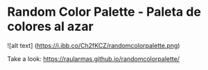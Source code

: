 # Random Color Palette - Paleta de colores al azar

![alt text] (https://i.ibb.co/Ch2fKCZ/randomcolorpalette.png)

Take a look: https://raularmas.github.io/randomcolorpalette/
